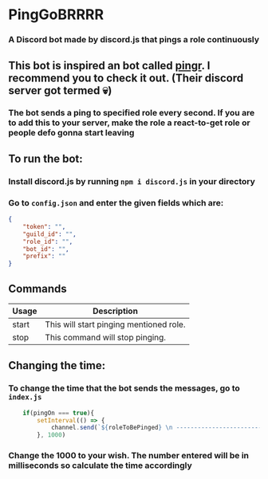 # PingGoBRRRR
### A Discord bot made by discord.js that pings a role continuously

## This bot is inspired an bot called [pingr](https://github.com/gebwyd/pingr). I recommend you to check it out. (Their discord server got termed 💀)

### The bot sends a ping to specified role every second. If you are to add this to your server, make the role a react-to-get role or people defo gonna start leaving

## To run the bot:
### Install discord.js by running `npm i discord.js` in your directory
### Go to `config.json` and enter the given fields which are:
```json
{
    "token": "",
    "guild_id": "",
    "role_id": "",
    "bot_id": "",
    "prefix": ""
}
```

## Commands
Usage | Description
------------ | -------------
<prefix> start | This will start pinging mentioned role.
<prefix> stop | This command will stop pinging.

## Changing the time:
### To change the time that the bot sends the messages, go to `index.js`
```js
    if(pingOn === true){
        setInterval(() => {
            channel.send(`${roleToBePinged} \n ---------------------------------------------------------------------- \n Ping no: **${++i}** \n ----------------------------------------------------------------------`)
        }, 1000)
```
### Change the 1000 to your wish. The number entered will be in milliseconds so calculate the time accordingly
